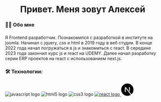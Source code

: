 <br clear="both">

###

<h1 align="center">Привет. Меня зовут Алексей</h1>

###

<h3 align="left">👩‍💻  Обо мне</h3>

###

<p align="left">Я Frontend разработчик. Познакомился с разработкой в институте на joomla. Начинал с jquery, css и html в 2019 году в веб студии. В конце 2022 года начал погружаться в js и знакомиться с react. В середине 2023 года закончил курс js и react на UDEMY. Далее начал разработку серии ERP проектов на react с использованием next.js.</p>

###

<h3 align="left">🛠 Технологии:</h3>

###

<div align="left">
  <img src="https://cdn.jsdelivr.net/gh/devicons/devicon/icons/javascript/javascript-original.svg" height="40" alt="javascript logo"  />

  <img src="https://cdn.jsdelivr.net/gh/devicons/devicon/icons/html5/html5-original.svg" height="40" alt="html5 logo"  />

  <img src="https://cdn.jsdelivr.net/gh/devicons/devicon/icons/css3/css3-original.svg" height="40" alt="css3 logo"  />

  <a href="https://react.dev/" target="_blank">
    <img src="https://cdn.jsdelivr.net/gh/devicons/devicon/icons/react/react-original.svg" height="40" alt="react logo"  />
  </a>

  <a href="https://nextjs.org/" target="_blank">
     <img src="https://github.com/ALEX-VOIT/alexvoit/blob/main/nextdotjs.svg" height="40" alt="react logo"  />
  </a>
</div>

###
